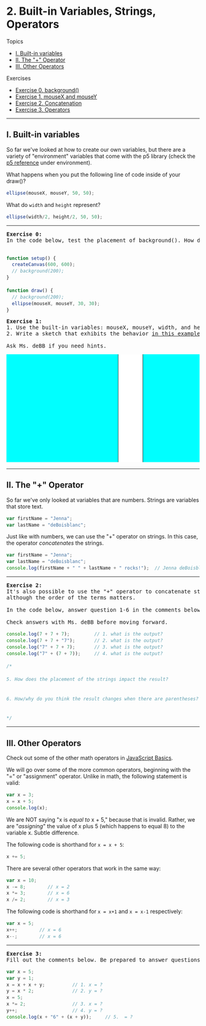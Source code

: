 # 2. Built-in Variables, Strings, Operators

Topics
* [I. Built-in variables](#i-built-in-variables)
* [II. The "+" Operator](#ii-the--operator)
* [III. Other Operators](#iii-other-operators)

Exercises
* [Exercise 0. background()](#ex0)
* [Exercise 1. mouseX and mouseY](#ex1)
* [Exercise 2. Concatenation](#ex2)
* [Exercise 3. Operators](#ex3)

---

## I. Built-in variables
So far we've looked at how to create our own variables, but there are a variety of "environment" variables that come with the p5 library (check the [p5 reference](https://p5js.org/reference/) under environment).

What happens when you put the following line of code inside of your draw()?

```JavaScript
ellipse(mouseX, mouseY, 50, 50);
```

What do `width` and `height` represent?

```JavaScript
ellipse(width/2, height/2, 50, 50);   
```

---

<a name="ex0"></a>
<pre>
<b>Exercise 0:</b>
In the code below, test the placement of background(). How does the placement affect the output? Why?

</pre>

```javascript
function setup() {
  createCanvas(600, 600);
  // background(200);
}

function draw() {
  // background(200);
  ellipse(mouseX, mouseY, 30, 30);
}
```

<a name="ex1"></a>
<pre>
<b>Exercise 1:</b>
1. Use the built-in variables: mouseX, mouseY, width, and height.
2. Write a sketch that exhibits the behavior <a href="https://jennadeboisblanc.github.io/examples/c0d2e1/">in this example</a>.

Ask Ms. deBB if you need hints.
</pre>

[![alt text](images/bar.png)](https://jennadeboisblanc.github.io/examples/c0d2e1/)

---

## II. The "+" Operator

So far we've only looked at variables that are numbers. Strings are variables that store text.

```JavaScript
var firstName = "Jenna";
var lastName = "deBoisblanc";
```

Just like with numbers, we can use the "+" operator on strings. In this case, the operator *concatenates* the strings.

```javascript
var firstName = "Jenna";
var lastName = "deBoisblanc";
console.log(firstName + " " + lastName + " rocks!");  // Jenna deBoisblanc rocks!
```
---

<a name="ex2"></a>
<pre>
<b>Exercise 2:</b>
It's also possible to use the "+" operator to concatenate strings with numbers,
although the order of the terms matters.

In the code below, answer question 1-6 in the comments below.

Check answers with Ms. deBB before moving forward.
</pre>

```javascript
console.log(7 + 7 + 7);         // 1. what is the output?
console.log(7 + 7 + "7");       // 2. what is the output?
console.log("7" + 7 + 7);       // 3. what is the output?
console.log("7" + (7 + 7));     // 4. what is the output?

/*

5. How does the placement of the strings impact the result?


6. How/why do you think the result changes when there are parentheses?


*/
```
---

## III. Other Operators
Check out some of the other math operators in [JavaScript Basics](https://github.com/robynitp/networkedmedia/wiki/Javascript-Basics).

We will go over some of the more common operators, beginning with the "=" or "assignment" operator. Unlike in math, the following statement is valid:

```javascript
var x = 3;
x = x + 5;
console.log(x);
```
We are NOT saying "x is *equal to* x + 5," because that is invalid. Rather, we are "*assigning*" the value of x plus 5 (which happens to equal 8) to the variable x. Subtle difference.

The following code is shorthand for `x = x + 5`:

```javascript
x += 5;
```

There are several other operators that work in the same way:

```javascript
var x = 10;
x -= 8;        // x = 2
x *= 3;        // x = 6
x /= 2;        // x = 3
```

The following code is shorthand for `x = x+1` and `x = x-1` respectively:

```javascript
var x = 5;
x++;        // x = 6
x--;        // x = 6
```

---

<a name="ex3"></a>
<pre>
<b>Exercise 3:</b>
Fill out the comments below. Be prepared to answer questions like these with pencil and paper on quizzes.
</pre>

```javascript       
var x = 5;              
var y = 1;              
x = x + x + y;          // 1. x = ?
y = x * 2;              // 2. y = ?    
x = 5;  
x *= 2;                 // 3. x = ?
y++;                    // 4. y = ?
console.log(x + "6" + (x + y));     // 5.  = ?   
```
